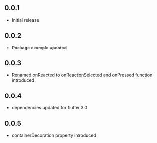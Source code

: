 ## 0.0.1

- Initial release

## 0.0.2

- Package example updated

## 0.0.3

- Renamed onReacted to onReactionSelected and onPressed function introduced

## 0.0.4

- dependencies updated for flutter 3.0

## 0.0.5

- containerDecoration property introduced
